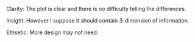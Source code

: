 Clarity:
The plot is clear and there is no difficulty telling the differences. 

Insight:
However I suppose it should contain 3-dimension of information.

Ethsetic:
More design may not need.
